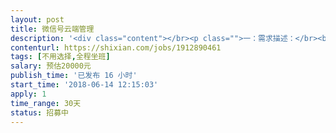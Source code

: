 ```yaml
---                
layout: post       
title: 微信号云端管理           
description: '<div class="content"></br><p class="">一：需求描述：</br><br/>1.多个微信号同时通过云端管理</br><br/>2.多个微信号好友消息汇总接收、回复</br><br/>3.多号朋友圈、评论一键同步发布</br><br/>4.多号好友关键字自动回复</p></br><p class="">二.参考产品</br><br/><a href="https://www.bzy.ai（这个网站有更详细的功能介绍" rel="nofollow" target="_blank">https://www.bzy.ai（这个网站有更详细的功能介绍</a>）</p></br><p class="">ps：要体验该产品后台，可以联系我，我直接把后台体验的账号密码给你</p></br></div>'     
contenturl: https://shixian.com/jobs/1912890461      
tags: [不用选择,全程坐班]            
salary: 预估20000元          
publish_time: '已发布 16 小时'         
start_time: '2018-06-14 12:15:03'           
apply: 1                   
time_range: 30天              
status: 招募中                  
---                 
```

